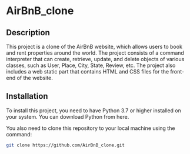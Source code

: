 # AirBnB_clone

## Description

This project is a clone of the AirBnB website, which allows users to book and rent properties around the world. The project consists of a command interpreter that can create, retrieve, update, and delete objects of various classes, such as User, Place, City, State, Review, etc. The project also includes a web static part that contains HTML and CSS files for the front-end of the website.

## Installation

To install this project, you need to have Python 3.7 or higher installed on your system. You can download Python from here.

You also need to clone this repository to your local machine using the command:

```bash
git clone https://github.com/AirBnB_clone.git
